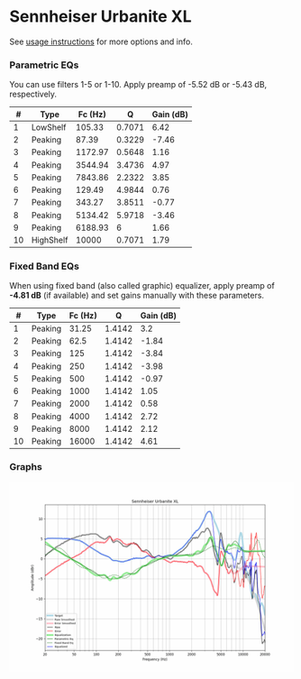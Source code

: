 # Sennheiser Urbanite XL
See [usage instructions](https://github.com/jaakkopasanen/AutoEq#usage) for more options and info.

### Parametric EQs
You can use filters 1-5 or 1-10. Apply preamp of -5.52 dB or -5.43 dB, respectively.

|   # | Type      |   Fc (Hz) |      Q |   Gain (dB) |
|-----|-----------|-----------|--------|-------------|
|   1 | LowShelf  |    105.33 | 0.7071 |        6.42 |
|   2 | Peaking   |     87.39 | 0.3229 |       -7.46 |
|   3 | Peaking   |   1172.97 | 0.5648 |        1.16 |
|   4 | Peaking   |   3544.94 | 3.4736 |        4.97 |
|   5 | Peaking   |   7843.86 | 2.2322 |        3.85 |
|   6 | Peaking   |    129.49 | 4.9844 |        0.76 |
|   7 | Peaking   |    343.27 | 3.8511 |       -0.77 |
|   8 | Peaking   |   5134.42 | 5.9718 |       -3.46 |
|   9 | Peaking   |   6188.93 | 6      |        1.66 |
|  10 | HighShelf |  10000    | 0.7071 |        1.79 |

### Fixed Band EQs
When using fixed band (also called graphic) equalizer, apply preamp of **-4.81 dB** (if available) and set gains manually with these parameters.

|   # | Type    |   Fc (Hz) |      Q |   Gain (dB) |
|-----|---------|-----------|--------|-------------|
|   1 | Peaking |     31.25 | 1.4142 |        3.2  |
|   2 | Peaking |     62.5  | 1.4142 |       -1.84 |
|   3 | Peaking |    125    | 1.4142 |       -3.84 |
|   4 | Peaking |    250    | 1.4142 |       -3.98 |
|   5 | Peaking |    500    | 1.4142 |       -0.97 |
|   6 | Peaking |   1000    | 1.4142 |        1.05 |
|   7 | Peaking |   2000    | 1.4142 |        0.58 |
|   8 | Peaking |   4000    | 1.4142 |        2.72 |
|   9 | Peaking |   8000    | 1.4142 |        2.12 |
|  10 | Peaking |  16000    | 1.4142 |        4.61 |

### Graphs
![](./Sennheiser%20Urbanite%20XL.png)
